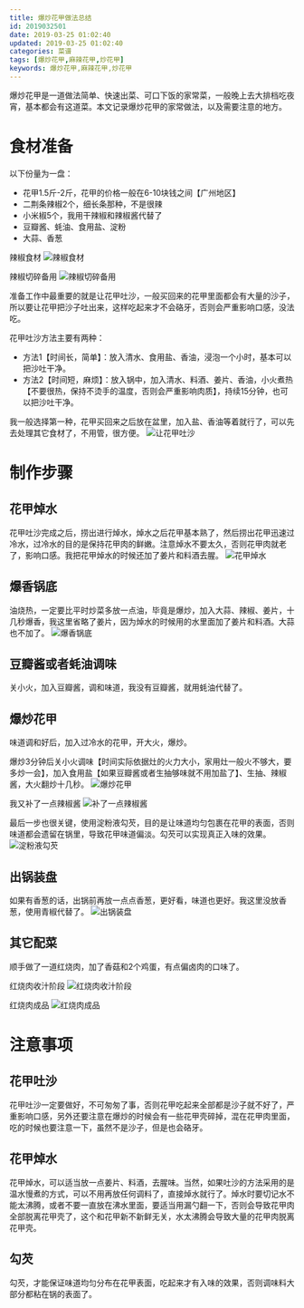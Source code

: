 ```yaml
---
title: 爆炒花甲做法总结
id: 2019032501
date: 2019-03-25 01:02:40
updated: 2019-03-25 01:02:40
categories: 菜谱
tags: [爆炒花甲,麻辣花甲,炒花甲]
keywords: 爆炒花甲,麻辣花甲,炒花甲
---
```



爆炒花甲是一道做法简单、快速出菜、可口下饭的家常菜，一般晚上去大排档吃夜宵，基本都会有这道菜。本文记录爆炒花甲的家常做法，以及需要注意的地方。


<!-- more -->


# 食材准备


以下份量为一盘：

- 花甲1.5斤-2斤，花甲的价格一般在6-10块钱之间【广州地区】
- 二荆条辣椒2个，细长条那种，不是很辣
- 小米椒5个，我用干辣椒和辣椒酱代替了
- 豆瓣酱、蚝油、食用盐、淀粉
- 大蒜、香葱

辣椒食材
![辣椒食材](https://ws1.sinaimg.cn/large/b7f2e3a3gy1g1l5ne1e6kj229s29se81.jpg "辣椒食材")

辣椒切碎备用
![辣椒切碎备用](https://ws1.sinaimg.cn/large/b7f2e3a3gy1g1l5njohsrj229s29se82.jpg "辣椒切碎备用")

准备工作中最重要的就是让花甲吐沙，一般买回来的花甲里面都会有大量的沙子，所以要让花甲把沙子吐出来，这样吃起来才不会硌牙，否则会严重影响口感，没法吃。

花甲吐沙方法主要有两种：

- 方法1【时间长，简单】：放入清水、食用盐、香油，浸泡一个小时，基本可以把沙吐干净。
- 方法2【时间短，麻烦】：放入锅中，加入清水、料酒、姜片、香油，小火煮热【不要很热，保持不烫手的温度，否则会严重影响肉质】，持续15分钟，也可以把沙吐干净。

我一般选择第一种，花甲买回来之后放在盆里，加入盐、香油等着就行了，可以先去处理其它食材了，不用管，很方便。
![让花甲吐沙](https://ws1.sinaimg.cn/large/b7f2e3a3gy1g1l5oxjyxmj229s29se82.jpg "让花甲吐沙")


# 制作步骤


## 花甲焯水

花甲吐沙完成之后，捞出进行焯水，焯水之后花甲基本熟了，然后捞出花甲迅速过冷水，过冷水的目的是保持花甲肉的鲜嫩。注意焯水不要太久，否则花甲肉就老了，影响口感。我把花甲焯水的时候还加了姜片和料酒去腥。
![花甲焯水](https://ws1.sinaimg.cn/large/b7f2e3a3gy1g1l5pebk8cj229s29s4qq.jpg "花甲焯水")

## 爆香锅底

油烧热，一定要比平时炒菜多放一点油，毕竟是爆炒，加入大蒜、辣椒、姜片，十几秒爆香，我这里省略了姜片，因为焯水的时候用的水里面加了姜片和料酒。大蒜也不加了。
![爆香锅底](https://ws1.sinaimg.cn/large/b7f2e3a3gy1g1l5qj41y0j229s29skjm.jpg "爆香锅底")

## 豆瓣酱或者蚝油调味

关小火，加入豆瓣酱，调和味道，我没有豆瓣酱，就用蚝油代替了。

## 爆炒花甲

味道调和好后，加入过冷水的花甲，开大火，爆炒。

爆炒3分钟后关小火调味【时间实际依据灶的火力大小，家用灶一般火不够大，要多炒一会】，加入食用盐【如果豆瓣酱或者生抽够味就不用加盐了】、生抽、辣椒酱，大火翻炒十几秒。
![爆炒花甲](https://ws1.sinaimg.cn/large/b7f2e3a3gy1g1l5r7ayuaj229s29shdu.jpg "爆炒花甲")

我又补了一点辣椒酱
![补了一点辣椒酱](https://ws1.sinaimg.cn/large/b7f2e3a3gy1g1l5y5pj3ej229s29sb2a.jpg "补了一点辣椒酱")

最后一步也很关键，使用淀粉液勾芡，目的是让味道均匀包裹在花甲的表面，否则味道都会遗留在锅里，导致花甲味道偏淡。勾芡可以实现真正入味的效果。
![淀粉液勾芡](https://ws1.sinaimg.cn/large/b7f2e3a3gy1g1l5rkc386j229s29shdu.jpg "淀粉液勾芡")

## 出锅装盘

如果有香葱的话，出锅前再放一点点香葱，更好看，味道也更好。我这里没放香葱，使用青椒代替了。
![出锅装盘](https://ws1.sinaimg.cn/large/b7f2e3a3gy1g1l5s40v2jj229s29su0x.jpg "出锅装盘")

## 其它配菜

顺手做了一道红烧肉，加了香菇和2个鸡蛋，有点偏卤肉的口味了。

红烧肉收汁阶段
![红烧肉收汁阶段](https://ws1.sinaimg.cn/large/b7f2e3a3gy1g1l5spgpkhj229s29sb2a.jpg "红烧肉收汁阶段")

红烧肉成品
![红烧肉成品](https://ws1.sinaimg.cn/large/b7f2e3a3gy1g1l5su5ddgj229s29sqv5.jpg "红烧肉成品")


# 注意事项


## 花甲吐沙

花甲吐沙一定要做好，不可匆匆了事，否则花甲吃起来全部都是沙子就不好了，严重影响口感，另外还要注意在爆炒的时候会有一些花甲壳碎掉，混在花甲肉里面，吃的时候也要注意一下，虽然不是沙子，但是也会硌牙。

## 花甲焯水

花甲焯水，可以适当放一点姜片、料酒，去腥味。当然，如果吐沙的方法采用的是温水慢煮的方式，可以不用再放任何调料了，直接焯水就行了。焯水时要切记水不能太沸腾，或者不要一直放在沸水里面，要适当用漏勺翻一下，否则会导致花甲肉全部脱离花甲壳了，这个和花甲新不新鲜无关，水太沸腾会导致大量的花甲肉脱离花甲壳。

## 勾芡

勾芡，才能保证味道均匀分布在花甲表面，吃起来才有入味的效果，否则调味料大部分都粘在锅的表面了。

